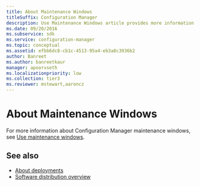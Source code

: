 ```yaml
---
title: About Maintenance Windows
titleSuffix: Configuration Manager
description: Use Maintenance Windows article provides more information about Configuration Manager maintenance Windows.
ms.date: 09/20/2016
ms.subservice: sdk
ms.service: configuration-manager
ms.topic: conceptual
ms.assetid: efbb6dc8-cb1c-4513-95a4-eb3a8c3936b2
author: Banreet
ms.author: banreetkaur
manager: apoorvseth
ms.localizationpriority: low
ms.collection: tier3
ms.reviewer: mstewart,aaroncz 
---
```


# About Maintenance Windows

For more information about Configuration Manager maintenance windows, see [Use maintenance windows](../../../../core/clients/manage/collections/use-maintenance-windows.md).

## See also

- [About deployments](about-software-distribution-deployments.md)
- [Software distribution overview](software-distribution-overview.md)
